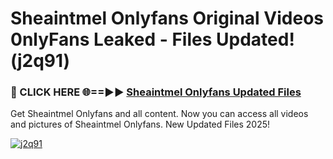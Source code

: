 # Sheaintmel Onlyfans Original Videos 0nlyFans Leaked - Files Updated! (j2q91)

<h3>🔴 CLICK HERE 🌐==►► <a href="https://tinyurl.com/2wckxsce" rel="nofollow">Sheaintmel Onlyfans Updated Files</a></h3>

Get Sheaintmel Onlyfans and all content. Now you can access all videos and pictures of Sheaintmel Onlyfans. New Updated Files 2025!

[![j2q91](https://i.imgur.com/AFduVYN.gif)](https://tinyurl.com/2wckxsce)
